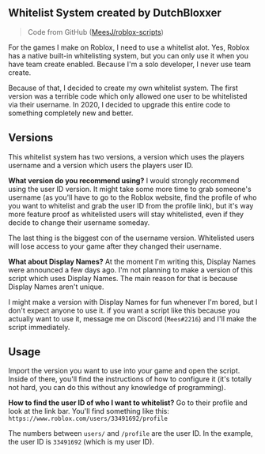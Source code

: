﻿## Whitelist System created by DutchBloxxer

> Code from GitHub ([MeesJ/roblox-scripts](https://github.com/MeesJ/roblox-scripts))

For the games I make on Roblox, I need to use a whitelist alot. Yes, Roblox has a native built-in whitelisting system, but you can only use it when you have team create enabled. Because I'm a solo developer, I never use team create.

Because of that, I decided to create my own whitelist system. The first version was a terrible code which only allowed one user to be whitelisted via their username.
In 2020, I decided to upgrade this entire code to something completely new and better.

## Versions
This whitelist system has two versions, a version which uses the players username and a version which users the players user ID.

**What version do you recommend using?**
I would strongly recommend using the user ID version. It might take some more time to grab someone's username (as you'll have to go to the Roblox website, find the profile of who you want to whitelist and grab the user ID from the profile link), but it's way more feature proof as whitelisted users will stay whitelisted, even if they decide to change their username someday.

The last thing is the biggest con of the username version. Whitelisted users will lose access to your game after they changed their username.

**What about Display Names?**
At the moment I'm writing this, Display Names were announced a few days ago.
I'm not planning to make a version of this script which uses Display Names. The main reason for that is because Display Names aren't unique.

I might make a version with Display Names for fun whenever I'm bored, but I don't expect anyone to use it. if you want a script like this because you actually want to use it, message me on Discord (`Mees#2216`) and I'll make the script immediately.

## Usage
Import the version you want to use into your game and open the script. Inside of there, you'll find the instructions of how to configure it (it's totally not hard, you can do this without any knowledge of programming).

**How to find the user ID of who I want to whitelist?**
Go to their profile and look at the link bar. You'll find something like this:
`https://www.roblox.com/users/33491692/profile`

The numbers between `users/` and `/profile` are the user ID.
In the example, the user ID is `33491692` (which is my user ID).
